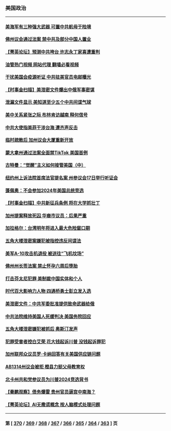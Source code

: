 ### 美国政治
---
#### [美海军有三种强大武器 可置中共航母于险境](../../pages/ncid1078159/n13970837.md?04161645) 
#### [佛州议会通过法案 禁中共及部分中国人置业](../../pages/ncid1078159/n13973740.md?04161645) 
#### [【菁英论坛】预测中共垮台 许志永丁家喜遭重判](../../pages/ncid1078159/n13973734.md?04161645) 
#### [油管热门视频 网站代理 翻墙必看视频](http://138.2.39.72:81/youtube.html?epic-marker?04161645)
#### [干扰美国会疫源听证 中共驻美官员电邮曝光](../../pages/ncid1078159/n13973726.md?04161645) 
#### [【时事金扫描】美泄密文件爆出中俄军事密谋](../../pages/ncid1078159/n13973567.md?04161645) 
#### [泄漏文件显示 美知道至少五个中共间谍气球](../../pages/ncid1078159/n13973674.md?04161645) 
#### [美中关系紧张之际 布林肯访越南 释何信号](../../pages/ncid1078159/n13973687.md?04161645) 
#### [中共大使指美菲干涉台海 遭齐声反击](../../pages/ncid1078159/n13973677.md?04161645) 
#### [临时疏散后 加州议会大厦重新开放](../../pages/ncid1078159/n13973473.md?04161645) 
#### [蒙大拿州通过法案全面禁TikTok 美国首例](../../pages/ncid1078159/n13973431.md?04161645) 
#### [古特曼：“觉醒”主义如何接管美国（中）](../../pages/ncid1078159/n13973357.md?04161645) 
#### [纽约州上诉法院首席法官提名案 州参议会17日举行听证会](../../pages/ncid1078159/n13973363.md?04161645) 
#### [蓬佩奥：不会参加2024年美国总统竞选](../../pages/ncid1078159/n13973196.md?04161645) 
#### [【时事金扫描】中共新征兵条例 将在大学抓壮丁](../../pages/ncid1078159/n13973184.md?04161645) 
#### [加州提案释放死囚 华裔市议员：后果严重](../../pages/ncid1078159/n13973261.md?04161645) 
#### [加拉格尔：台湾明年将进入最大危险窗口期](../../pages/ncid1078159/n13973088.md?04161645) 
#### [五角大楼泄密案嫌犯被指控违反间谍法](../../pages/ncid1078159/n13973177.md?04161645) 
#### [美军A-10攻击机退役 被送往“飞机坟场”](../../pages/ncid1078159/n13973050.md?04161645) 
#### [佛州州长签法案 禁止怀孕六周后堕胎](../../pages/ncid1078159/n13973001.md?04161645) 
#### [打击芬太尼犯罪 美制裁中国实体和个人](../../pages/ncid1078159/n13973042.md?04161645) 
#### [时代百大影响力人物 四通桥勇士彭立发入选](../../pages/ncid1078159/n13973026.md?04161645) 
#### [美泄密文件：中共军委批准提供致命武器给俄](../../pages/ncid1078159/n13973043.md?04161645) 
#### [中共法院维持美国人死缓判决 美国务院回应](../../pages/ncid1078159/n13973017.md?04161645) 
#### [五角大楼泄密嫌犯被抓后 奥斯汀发声](../../pages/ncid1078159/n13972954.md?04161645) 
#### [犯罪受害者控白艾荣 花大钱起诉川普 没钱起诉罪犯](../../pages/ncid1078159/n13972530.md?04161645) 
#### [加州联邦众议员罗·卡纳回答有关美国供应链问题](../../pages/ncid1078159/n13972640.md?04161645) 
#### [AB1314州议会被拒 橙县力挺父母教育权](../../pages/ncid1078159/n13972546.md?04161645) 
#### [北卡州共和党参议员为川普2024竞选背书](../../pages/ncid1078159/n13972454.md?04161645) 
#### [【秦鹏观察】债务爆雷 贵州官员逼宫中南海？](../../pages/ncid1078159/n13972378.md?04161645) 
#### [【菁英论坛】AI无撒谎概念 按人脑模式处理问题](../../pages/ncid1078159/n13972340.md?04161645) 

---
#### 第 [ [370](./370.md?04161645) / [369](./369.md?04161645) / [368](./368.md?04161645) / [367](./367.md?04161645) / [366](./366.md?04161645) / [365](./365.md?04161645) / [364](./364.md?04161645) / [363](./363.md?04161645) ] 页
